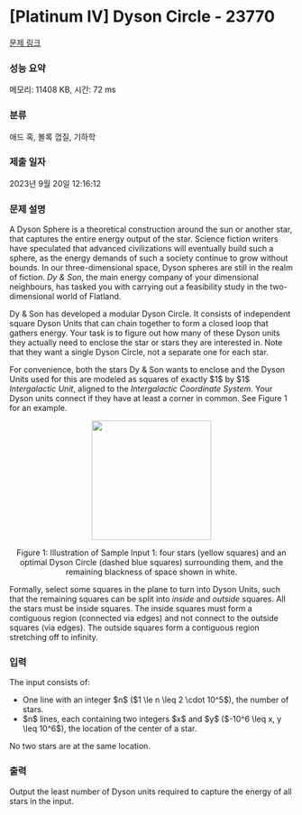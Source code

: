 # [Platinum IV] Dyson Circle - 23770 

[문제 링크](https://www.acmicpc.net/problem/23770) 

### 성능 요약

메모리: 11408 KB, 시간: 72 ms

### 분류

애드 혹, 볼록 껍질, 기하학

### 제출 일자

2023년 9월 20일 12:16:12

### 문제 설명

<p>A Dyson Sphere is a theoretical construction around the sun or another star, that captures the entire energy output of the star. Science fiction writers have speculated that advanced civilizations will eventually build such a sphere, as the energy demands of such a society continue to grow without bounds. In our three-dimensional space, Dyson spheres are still in the realm of fiction. <em>Dy & Son</em>, the main energy company of your dimensional neighbours, has tasked you with carrying out a feasibility study in the two-dimensional world of Flatland.</p>

<p>Dy & Son has developed a modular Dyson Circle. It consists of independent square Dyson Units that can chain together to form a closed loop that gathers energy. Your task is to figure out how many of these Dyson units they actually need to enclose the star or stars they are interested in. Note that they want a single Dyson Circle, not a separate one for each star.</p>

<p>For convenience, both the stars Dy & Son wants to enclose and the Dyson Units used for this are modeled as squares of exactly $1$ by $1$ <em>Intergalactic Unit</em>, aligned to the <em>Intergalactic Coordinate System</em>. Your Dyson units connect if they have at least a corner in common. See Figure 1 for an example.</p>

<p style="text-align: center;"><img alt="" src="" style="width: 212px; height: 212px;"></p>

<p style="text-align: center;">Figure 1: Illustration of Sample Input 1: four stars (yellow squares) and an optimal Dyson Circle (dashed blue squares) surrounding them, and the remaining blackness of space shown in white.</p>

<p>Formally, select some squares in the plane to turn into Dyson Units, such that the remaining squares can be split into <em>inside</em> and <em>outside</em> squares. All the stars must be inside squares. The inside squares must form a contiguous region (connected via edges) and not connect to the outside squares (via edges). The outside squares form a contiguous region stretching off to infinity.</p>

### 입력 

 <p>The input consists of:</p>

<ul>
	<li>One line with an integer $n$ ($1 \le n \leq 2 \cdot 10^5$), the number of stars.</li>
	<li>$n$ lines, each containing two integers $x$ and $y$ ($-10^6 \leq x, y \leq 10^6$), the location of the center of a star.</li>
</ul>

<p>No two stars are at the same location.</p>

### 출력 

 <p>Output the least number of Dyson units required to capture the energy of all stars in the input.</p>

